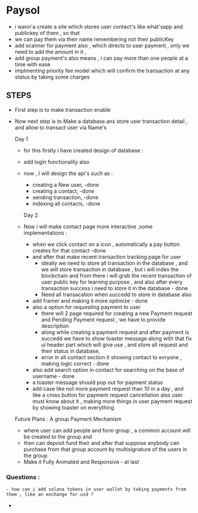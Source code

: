 # Paysol

- i wann'a create a site which stores user contact's like what'sapp and publickey of them , so that
- we can pay them via their name remembering not their publicKey
- add scanner for payment also , which directs to user payment , only we need to add the amount in it ,
- add group payment's also means , i can pay more than one people at a time with ease
- implmenting priority fee model which will confirm the transaction at any status by taking some charges

## STEPS

- First step is to make transaction enable
- Now next step is to Make a database ans store user transaction detail , and allow to transact user via Name's

  Day 1

  - for this firstly i have created design of database :
  - add login functionality also
  - now , I will design the api's such as :

    - creating a New user, -done
    - creating a contact, -done
    - sending transaction, -done
    - indexing all contacts, -done

    Day 2

  - Now i will make contact page more interactive ,some implementations :
    - when we click contact on a icon , automatically a pay button creates for that contact -done
    - and after that make recent transaction tracking page for user
      - ideally we need to store all transaction in the database , and we will store transaction in database , but i will index the blockchain and from there i will grab the recent transaction of user public key for learning purpose , and also after every transaction success i need to store it in the database - done
      - Need all transacation when succedd to store in database also
    - add framer and making it more optimize - done
    - also a option for requesting payment to user
      - there will 2 page required for creating a new Payment request and Pending Payment request , we have to provide description
      - along while creating a payment request and after payment is succedd we have to show toaster message along with that fix ui header part which will give use , and store all request and their status in database,
      - error in all contact section it showing contact to evryone , making logic correct - done
    - also add search option in contact for searching on the base of username - done
    - a toaster message should pop out for payment status
    - add case like not more payment request than 10 in a day , and like a cross button for payment request cancellation also user must know about it , making more things in user payment request by showing toaster on everything

  Future Plans :
  A group Payment Mechanism

  - where user can add people and form group , a common account will be created to the group and
  - then can deposit fund their and after that suppose anybody can purchase from that group account by multisignature of the users in the group
  - Make it Fully Animated and Responsive - at last

### Questions :

    - how can i add solana tokens in user wallet by taking payments from them , like an exchange for usd ?

-
